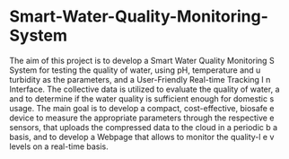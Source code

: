 # Smart-Water-Quality-Monitoring-System

The aim of this project is to develop a Smart Water Quality Monitoring S System for testing the quality of water, using pH, temperature and u turbidity as the parameters, and a User-Friendly Real-time Tracking I n Interface. The collective data is utilized to evaluate the quality of water, a and to determine if the water quality is sufficient enough for domestic s usage. The main goal is to develop a compact, cost-effective, biosafe e device to measure the appropriate parameters through the respective e sensors, that uploads the compressed data to the cloud in a periodic b a basis, and to develop a Webpage that allows to monitor the quality-l e v levels on a real-time basis.
